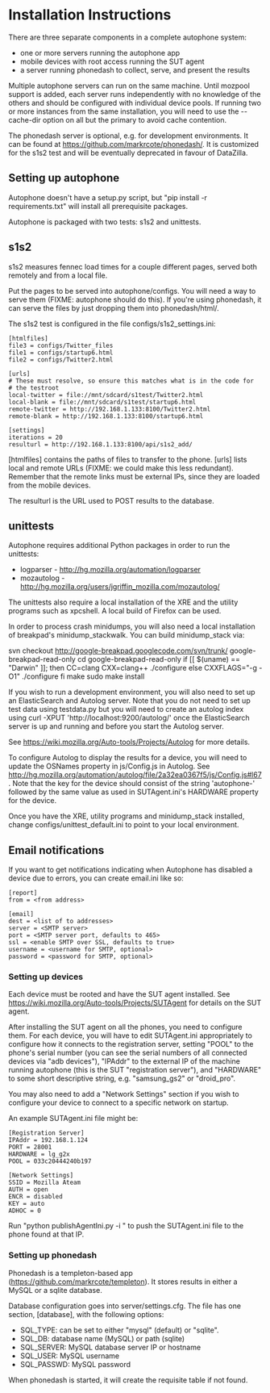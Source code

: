 Installation Instructions
=========================

There are three separate components in a complete autophone system:

- one or more servers running the autophone app
- mobile devices with root access running the SUT agent
- a server running phonedash to collect, serve, and present the results

Multiple autophone servers can run on the same machine. Until mozpool support
is added, each server runs independently with no knowledge of the others and
should be configured with individual device pools. If running two or more
instances from the same installation, you will need to use the --cache-dir
option on all but the primary to avoid cache contention.

The phonedash server is optional, e.g. for development environments. It can
be found at https://github.com/markrcote/phonedash/. It is customized for
the s1s2 test and will be eventually deprecated in favour of DataZilla.


Setting up autophone
--------------------

Autophone doesn't have a setup.py script, but "pip install -r requirements.txt"
will install all prerequisite packages.

Autophone is packaged with two tests: s1s2 and unittests.

s1s2
----
s1s2 measures fennec load times for a couple different pages,
served both remotely and from a local file.

Put the pages to be served into autophone/configs. You will need a way to
serve them (FIXME: autophone should do this). If you're using phonedash,
it can serve the files by just dropping them into phonedash/html/.

The s1s2 test is configured in the file configs/s1s2_settings.ini:

    [htmlfiles]
    file3 = configs/Twitter_files
    file1 = configs/startup6.html
    file2 = configs/Twitter2.html
    
    [urls]
    # These must resolve, so ensure this matches what is in the code for
    # the testroot
    local-twitter = file://mnt/sdcard/s1test/Twitter2.html
    local-blank = file://mnt/sdcard/s1test/startup6.html
    remote-twitter = http://192.168.1.133:8100/Twitter2.html
    remote-blank = http://192.168.1.133:8100/startup6.html
    
    [settings]
    iterations = 20
    resulturl = http://192.168.1.133:8100/api/s1s2_add/

[htmlfiles] contains the paths of files to transfer to the phone. [urls]
lists local and remote URLs (FIXME: we could make this less redundant).
Remember that the remote links must be external IPs, since they are loaded
from the mobile devices.

The resulturl is the URL used to POST results to the database.

unittests
---------

Autophone requires additional Python packages in order to run the unittests:

* logparser  - http://hg.mozilla.org/automation/logparser
* mozautolog - http://hg.mozilla.org/users/jgriffin_mozilla.com/mozautolog/

The unittests also require a local installation of the XRE and the utility
programs such as xpcshell. A local build of Firefox can be used.

In order to process crash minidumps, you will also need a local
installation of breakpad's minidump_stackwalk. You can build
minidump_stack via:

svn checkout http://google-breakpad.googlecode.com/svn/trunk/ google-breakpad-read-only
cd google-breakpad-read-only
if [[ $(uname) == "Darwin" ]]; then
    CC=clang CXX=clang++ ./configure
else
   CXXFLAGS="-g -O1" ./configure
fi
make
sudo make install

If you wish to run a development environment, you will also need to
set up an ElasticSearch and Autolog server. Note that you do not need
to set up test data using testdata.py but you will need to create an
autolog index using curl -XPUT 'http://localhost:9200/autolog/'
once the ElasticSearch server is up and running and before
you start the Autolog server.

See
https://wiki.mozilla.org/Auto-tools/Projects/Autolog for more details.

To configure Autolog to display the results for a device, you will
need to update the OSNames property in js/Config.js in Autolog. See
http://hg.mozilla.org/automation/autolog/file/2a32ea0367f5/js/Config.js#l67 .
Note that the key for the device should consist of the string 'autophone-'
followed by the same value as used in SUTAgent.ini's HARDWARE property for
the device.

Once you have the XRE, utility programs and minidump_stack installed, change
configs/unittest_default.ini to point to your local environment.

Email notifications
-------------------

If you want to get notifications indicating when Autophone has disabled
a device due to errors, you can create email.ini like so:

    [report]
    from = <from address>

    [email]
    dest = <list of to addresses>
    server = <SMTP server>
    port = <SMTP server port, defaults to 465>
    ssl = <enable SMTP over SSL, defaults to true>
    username = <username for SMTP, optional>
    password = <password for SMTP, optional>

### Setting up devices ###

Each device must be rooted and have the SUT agent installed. See
https://wiki.mozilla.org/Auto-tools/Projects/SUTAgent for details
on the SUT agent.

After installing the SUT agent on all the phones, you need to configure
them. For each device, you will have to edit SUTAgent.ini appropriately to
configure how it connects to the registration server, setting "POOL" to the
phone's serial number (you can see the serial numbers of all connected devices
via "adb devices"), "IPAddr" to the external IP of the machine running
autophone (this is the SUT "registration server"), and "HARDWARE" to some short
descriptive string, e.g. "samsung_gs2" or "droid_pro".

You may also need to add a "Network Settings" section if you wish to configure
your device to connect to a specific network on startup.

An example SUTAgent.ini file might be:

    [Registration Server]
    IPAddr = 192.168.1.124
    PORT = 28001
    HARDWARE = lg_g2x
    POOL = 033c20444240b197
    
    [Network Settings]
    SSID = Mozilla Ateam
    AUTH = open
    ENCR = disabled
    KEY = auto
    ADHOC = 0

Run "python publishAgentIni.py -i <phone ip>" to push the SUTAgent.ini file
to the phone found at that IP.

### Setting up phonedash ###

Phonedash is a templeton-based app (https://github.com/markrcote/templeton).
It stores results in either a MySQL or a sqlite database.

Database configuration goes into server/settings.cfg. The file has one
section, [database], with the following options:

- SQL_TYPE: can be set to either "mysql" (default) or "sqlite".
- SQL_DB: database name (MySQL) or path (sqlite)
- SQL_SERVER: MySQL database server IP or hostname
- SQL_USER: MySQL username
- SQL_PASSWD: MySQL password

When phonedash is started, it will create the requisite table if not found.
